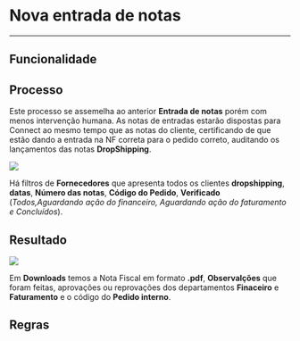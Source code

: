 # Nova entrada de notas

---

## Funcionalidade

## Processo

Este processo se assemelha ao anterior **Entrada de notas** porém com menos intervenção humana. As notas de entradas estarão dispostas para Connect ao mesmo tempo que as notas do cliente, certificando de que estão dando a entrada na NF correta para o pedido correto, auditando os lançamentos das notas **DropShipping**.

![](http://developers.connectparts.com.br/imagens/novaEntradaNota01.png)

Há filtros de **Fornecedores** que apresenta todos os clientes **dropshipping**, **datas**, **Número das notas**, **Código do Pedido**, **Verificado** (_Todos,Aguardando ação do financeiro, Aguardando ação do faturamento e Concluídos_).

## Resultado

![](http://developers.connectparts.com.br/imagens/novaEntradaNota02.png)

Em **Downloads** temos a Nota Fiscal em formato **.pdf**, **Observalções** que foram feitas, aprovações ou reprovações dos departamentos **Finaceiro** e **Faturamento** e o código do **Pedido interno**.

## Regras




